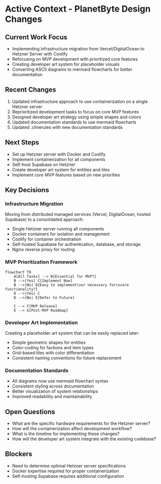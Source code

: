 # Active Context - PlanetByte Design Changes

## Current Work Focus
- Implementing infrastructure migration from Vercel/DigitalOcean to Hetzner Server with Coolify
- Refocusing on MVP development with prioritized core features
- Creating developer art system for placeholder visuals
- Converting ASCII diagrams to mermaid flowcharts for better documentation

## Recent Changes
1. Updated infrastructure approach to use containerization on a single Hetzner server
2. Reprioritized development tasks to focus on core MVP features
3. Designed developer art strategy using simple shapes and colors
4. Updated documentation standards to use mermaid flowcharts
5. Updated .clinerules with new documentation standards

## Next Steps
- Set up Hetzner server with Docker and Coolify
- Implement containerization for all components
- Self-host Supabase on Hetzner
- Create developer art system for entities and tiles
- Implement core MVP features based on new priorities

## Key Decisions

### Infrastructure Migration
Moving from distributed managed services (Vercel, DigitalOcean, hosted Supabase) to a consolidated approach:
- Single Hetzner server running all components
- Docker containers for isolation and management
- Coolify for container orchestration
- Self-hosted Supabase for authentication, database, and storage
- Nginx reverse proxy for routing

### MVP Prioritization Framework
```mermaid
flowchart TD
    A[All Tasks] --> B{Essential for MVP?}
    B -->|Yes| C[Implement Now]
    B -->|No| D{Easy to implement\nor necessary for\ncore functionality?}
    D -->|Yes| C
    D -->|No| E[Defer to Future]
    
    C --> F[MVP Release]
    E --> G[Post-MVP Roadmap]
```

### Developer Art Implementation
Creating a placeholder art system that can be easily replaced later:
- Simple geometric shapes for entities
- Color-coding for factions and item types
- Grid-based tiles with color differentiation
- Consistent naming conventions for future replacement

### Documentation Standards
- All diagrams now use mermaid flowchart syntax
- Consistent styling across documentation
- Better visualization of system relationships
- Improved readability and maintainability

## Open Questions
- What are the specific hardware requirements for the Hetzner server?
- How will the containerization affect development workflow?
- What is the timeline for implementing these changes?
- How will the developer art system integrate with the existing codebase?

## Blockers
- Need to determine optimal Hetzner server specifications
- Docker expertise required for proper containerization
- Self-hosting Supabase requires additional configuration